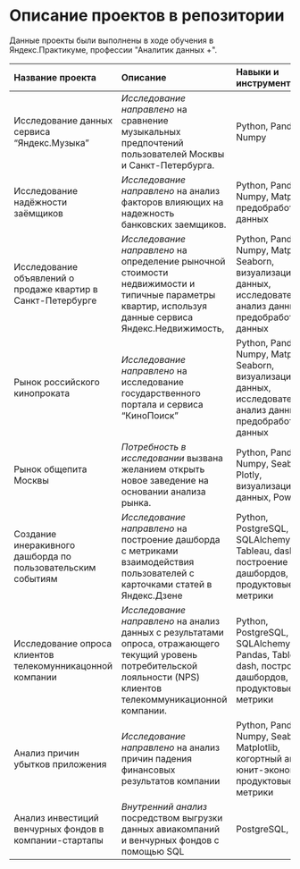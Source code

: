# Описание проектов в репозитории
Данные проекты были выполнены в ходе обучения в Яндекс.Практикуме, профессии "Аналитик данных +".

| Название проекта | Описание |	Навыки и инструменты | Ссылка |
| :--------------- | :------- | :------------------- | :----- |
| Исследование данных сервиса “Яндекс.Музыка” | *Исследование направлено* на сравнение музыкальных предпочтений пользователей Москвы и Санкт-Петербурга. | Python, Pandas, Numpy | [big_cities_music][1] | 
| Исследование надёжности заёмщиков | *Исследование направлено* на анализ факторов влияющих на надежность банковских заемщиков. | Python, Pandas, Numpy, Matplotlib, предобработка данных | [bank_credits][2] |
| Исследование объявлений о продаже квартир в Санкт-Петербурге | *Исследование направлено* на определение рыночной стоимости недвижимости и типичные параметры квартир, используя данные сервиса Яндекс.Недвижимость,| Python, Pandas, Numpy, Matplotlib, Seaborn, визуализация данных, исследовательский анализ данных, предобработка данных | [ads_of_realtors_SPb][3] |
| Рынок российского кинопроката | *Исследование направлено* на исследование государственного портала и сервиса “КиноПоиск” | Python, Pandas, Numpy, Matplotlib, Seaborn, визуализация данных, исследовательский анализ данных, предобработка данных | [domestic_films][4] |
| Рынок общепита Москвы | *Потребность в исследовании* вызвана желанием открыть новое заведение на основании анализа рынка.  | Python, Pandas, Numpy, Seaborn, Plotly, визуализация данных, PowerPoint | [creating_restaurant][5] |
| Создание инеракивного дашборда по пользовательским событиям  | *Исследование направлено* на построение дашборда с метриками взаимодействия пользователей с карточками статей в Яндекс.Дзене | Python, PostgreSQL, SQLAlchemy, Tableau, dash, построение дашбордов, продуктовые метрики | [YandexZen][6] |
| Исследование опроса клиентов телекомунникацонной компании | *Исследование направлено* на анализ данных с результатами опроса, отражающего текущий уровень потребительской лояльности (NPS) клиентов телекоммуникационной компании. | Python, PostgreSQL, SQLAlchemy, Pandas, Tableau, dash, построение дашбордов, продуктовые метрики | [telecomm_rate][7] |
| Анализ причин убытков приложения  | *Исследование направлено* на анализ причин падения финансовых результатов компании | Python, Pandas, Numpy, Seaborn, Matplotlib, когортный анализ, юнит-экономика, продуктовые метрики | [advirtisment_metrics][8] |
| Анализ инвестиций венчурных фондов в компании-стартапы  | *Внутренний анализ* посредством выгрузки данных авиакомпаний и венчурных фондов с помощью SQL | PostgreSQL, SQL | [basic_SQL][9] |




[1]:https://github.com/tsladkova/Projects_YandexPracticum/tree/music_project
[2]:https://github.com/tsladkova/Projects_YandexPracticum/tree/bank_clients
[3]:https://github.com/tsladkova/Projects_YandexPracticum/tree/apartments_project
[4]:https://github.com/tsladkova/Projects_YandexPracticum/tree/domestic_films
[5]:https://github.com/tsladkova/Projects_YandexPracticum/tree/open_restaurant
[6]:https://github.com/tsladkova/Projects_YandexPracticum/tree/YandexZen
[7]:https://github.com/tsladkova/Projects_YandexPracticum/tree/telecomm_rate
[8]:https://github.com/tsladkova/Projects_YandexPracticum/tree/advirtisment_metrics
[9]:https://github.com/tsladkova/Projects_YandexPracticum/tree/basic_SQL
